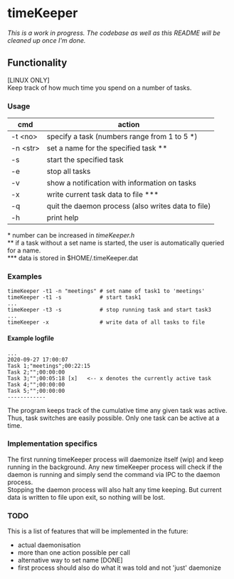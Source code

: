 # timeKeeper

_This is a work in progress. The codebase as well as this README will be cleaned up once I'm done._

## Functionality
[LINUX ONLY]  
Keep track of how much time you spend on a number of tasks.


### Usage

| cmd|action |
|----|-------|
|-t \<no\>   | specify a task (numbers range from 1 to 5 \*)  
|-n \<str\>  | set a name for the specified task  \*\*
|-s          | start the specified task
|-e          | stop all tasks
|-v          | show a notification with information on tasks
|-x          | write current task data to file \*\*\*
|-q          | quit the daemon process (also writes data to file)
|-h          | print help

\* number can be increased in _timeKeeper.h_  
\*\* if a task without a set name is started, the user is automatically queried for a name.  
\*\*\* data is stored in $HOME/.timeKeeper.dat

### Examples

    timeKeeper -t1 -n "meetings" # set name of task1 to 'meetings'
    timeKeeper -t1 -s            # start task1
    ...
    timeKeeper -t3 -s            # stop running task and start task3
    ...
    timeKeeper -x                # write data of all tasks to file


#### Example logfile

    ...
    2020-09-27 17:00:07
    Task 1;"meetings";00:22:15
    Task 2;"";00:00:00
    Task 3;"";00:05:18 [x]   <-- x denotes the currently active task
    Task 4;"";00:00:00
    Task 5;"";00:00:00
    ------------


The program keeps track of the cumulative time any given task was active. Thus, task switches are easily possible. Only one task can be active at a time.

### Implementation specifics

The first running timeKeeper process will daemonize itself (wip) and keep running in the background. Any new timeKeeper process will check if the daemon is running and simply send the command via IPC to the daemon process.  
Stopping the daemon process will also halt any time keeping. But current data is written to file upon exit, so nothing will be lost.

### TODO

This is a list of features that will be implemented in the future:  
*  actual daemonisation
*  more than one action possible per call
*  alternative way to set name [DONE]
*  first process should also do what it was told and not 'just' daemonize

